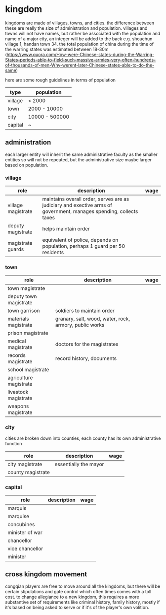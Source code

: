 # kingdom

kingdoms are made of villages, towns, and cities.  the difference between these are really the size of administration and population.  villages and towns will not have names, but rather be associated with the population and name of a major city, an integer will be added to the back e.g. shouchun village 1, handan town 34.  the total population of china during the time of the warring states was estimated between 18-30m (https://www.quora.com/How-were-Chinese-states-during-the-Warring-States-periods-able-to-field-such-massive-armies-very-often-hundreds-of-thousands-of-men-Why-werent-later-Chinese-states-able-to-do-the-same)

here are some rough guidelines in terms of population

type | population
---|---
village | < 2000
town | 2000 - 10000
city | 10000 - 500000
capital | ~


## administration

each larger entity will inherit the same administrative faculty as the smaller entities so will not be repeated, but the administrative size maybe larger based on population.


### village

role | description | wage
---|---|---
village magistrate | maintains overall order, serves are as judiciary and exective arms of government, manages spending, collects taxes |
deputy magistrate | helps maintain order |
magistrate guards | equivalent of police, depends on population, perhaps 1 guard per 50 residents |


### town

role | description | wage
---|---|---
town magistrate | |
deputy town magistrate | |
town garrison | soldiers to maintain order |
materials magistrate | granary, salt, wood, water, rock, armory, public works |
prison magistrate | |
medical magistrate | doctors for the magistrates |
records magistrate | record history, documents |
school magistrate | |
agriculture magistrate | |
livestock magistrate | |
weapons magistrate | |


### city

cities are broken down into counties, each county has its own administrative function

role | description | wage
---|---|---
city magistrate | essentially the mayor |
county magistrate | |


### capital

role | description | wage
---|---|---
marquis | |
marquise | |
concubines | |
minister of war | |
chancellor | |
vice chancellor | |
minister | |


## cross kingdom movement

congqian players are free to move around all the kingdoms, but there will be certain stipulations and gate control which often times comes with a toll cost.  to change allegiance to a new kingdom, this requires a more substantive set of requirements like criminal history, family history, mostly if it's based on being asked to serve or if it's of the player's own volition.
